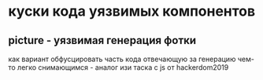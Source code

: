 # куски кода  уязвимых компонентов
## picture - уязвимая генерация фотки 
как вариант обфусцировать часть кода отвечающую за генерацию чем-то легко снимающимся - аналог изи таска с js от hackerdom2019
